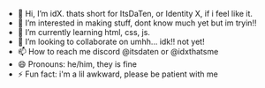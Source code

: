 - 👋 Hi, I’m idX. thats short for ItsDaTen, or Identity X, if i feel like it.
- 👀 I’m interested in making stuff, dont know much yet but im tryin!!
- 🌱 I’m currently learning html, css, js.
- 💞️ I’m looking to collaborate on umhh... idk!! not yet!
- 📫 How to reach me discord @itsdaten or @idxthatsme
- 😄 Pronouns: he/him, they is fine
- ⚡ Fun fact: i'm a lil awkward, please be patient with me

<!---
idXID10/idXID10 is a ✨ special ✨ repository because its `README.md` (this file) appears on your GitHub profile.
You can click the Preview link to take a look at your changes.
--->
